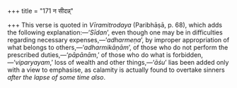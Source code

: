 +++
title = "171 न सीदन्न्"

+++
This verse is quoted in *Vīramitrodaya* (Paribhāṣā, p. 68), which adds
the following explanation:—‘*Sīdan*’, even though one may be in
difficulties regarding necessary expenses,—‘*adharmeṇa*’, by improper
appropriation of what belongs to others,—‘*adharmikāṇām*’, of those who
do not perform the prescribed duties,—‘*pāpānām*,’ of those who do what
is forbidden,—‘*viparyayam*,’ loss of wealth and other things,—‘*āśu*’
lias been added only with a view to emphasise, as calamity is actually
found to overtake sinners *after the lapse of some time also*.
